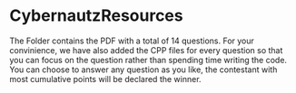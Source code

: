 # CybernautzResources
The Folder contains the PDF with a total of 14 questions.
For your convinience, we have also added the CPP files for every question so that you can focus on the question rather than spending time writing the code.
You can choose to answer any question as you like, the contestant with most cumulative points will be declared the winner. 

